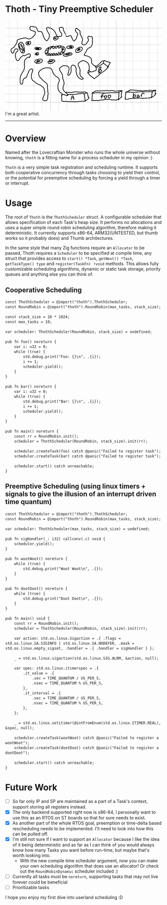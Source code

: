 # Thoth - Tiny Preemptive Scheduler

<img alt="What I think process schedulers probably look like" src="./thoth.png" />
I'm a great artist.
<hr/>

# Overview

Named after the Lovecraftian Monster who runs the whole universe without knowing, `thoth` is a fitting name for a process scheduler in my opinion :)

`Thoth` is a very simple task registration and scheduling runtime. It supports both cooperative concurrency through tasks choosing to yield their control, or the potential for preemptive scheduling by forcing a yield through a timer or interrupt.

# Usage

The root of `Thoth` is the `ThothScheduler` struct. A configurable scheduler that allows specification of each Task's heap size. It performs no allocations and uses a super simple round robin scheduling algorithm, therefore making it deterministic. It currently supports x86-64, ARM32(UNTESTED, but thumb works so it probably does) and Thumb architectures.

In the same style that many Zig functions require an `Allocator` to be passed, Thoth requires a `Scheduler` to be specified at compile time, any struct that provides access to `start() *Task`, `getNext() *Task`, `getTaskType() type` and `register(TaskFn) !void` methods. This allows fully customizable scheduling algorithms, dynamic or static task storage, priority queues and anything else you can think of.

## Cooperative Scheduling

```zig
const ThothScheduler = @import("thoth").ThothScheduler;
const RoundRobin = @import("thoth").RoundRobin(max_tasks, stack_size);

const stack_size = 16 * 1024;
const max_tasks = 10;

var scheduler: ThothScheduler(RoundRobin, stack_size) = undefined;

pub fn foo() noreturn {
    var i: u32 = 0;
    while (true) {
        std.debug.print("Foo: {}\n", .{i});
        i += 1;
        scheduler.yield();
    }
}

pub fn bar() noreturn {
    var i: u32 = 0;
    while (true) {
        std.debug.print("Bar: {}\n", .{i});
        i += 1;
        scheduler.yield();
    }
}

pub fn main() noreturn {
    const rr = RoundRobin.init();
    scheduler = ThothScheduler(RoundRobin, stack_size).init(rr);

    scheduler.createTask(foo) catch @panic("Failed to register task");
    scheduler.createTask(bar) catch @panic("Failed to register task");

    scheduler.start() catch unreachable;
}
```

## Preemptive Scheduling (using linux timers + signals to give the illusion of an interrupt driven time quantum)

```zig
const ThothScheduler = @import("thoth").ThothScheduler;
const RoundRobin = @import("thoth").RoundRobin(max_tasks, stack_size);

var scheduler: ThothScheduler(max_tasks, stack_size) = undefined;

pub fn sigHandler(_: i32) callconv(.c) void {
    scheduler.yield();
}

pub fn wootWoot() noreturn {
    while (true) {
        std.debug.print("Woot Woot\n", .{});
    }
}

pub fn dootDoot() noreturn {
    while (true) {
        std.debug.print("Doot Doot\n", .{});
    }
}

pub fn main() void {
    const rr = RoundRobin.init();
    scheduler = ThothScheduler(RoundRobin, stack_size).init(rr);

    var action: std.os.linux.Sigaction = .{ .flags = std.os.linux.SA.SIGINFO | std.os.linux.SA.NODEFER, .mask = std.os.linux.empty_sigset, .handler = .{ .handler = sigHandler } };

    _ = std.os.linux.sigaction(std.os.linux.SIG.ALRM, &action, null);

    var spec: std.os.linux.itimerspec = .{
        .it_value = .{
            .sec = TIME_QUANTUM / US_PER_S,
            .nsec = TIME_QUANTUM % US_PER_S,
        },
        .it_interval = .{
            .sec = TIME_QUANTUM / US_PER_S,
            .nsec = TIME_QUANTUM % US_PER_S,
        },
    };

    _ = std.os.linux.setitimer(@intFromEnum(std.os.linux.ITIMER.REAL), &spec, null);

    scheduler.createTask(wootWoot) catch @panic("Failed to register a wootWoot");
    scheduler.createTask(dootDoot) catch @panic("Failed to register a dootDoot");

    scheduler.start() catch unreachable;
}
```


# Future Work
- [ ] So far only IP and SP are maintained as a part of a Task's context, support storing all registers instead.
- [X] The only backend supported right now is x86-64, I personally want to use this as an RTOS on ST boards so that for sure needs to exist.
- [X] As another part of the whole RTOS goal, preemption or time-delta based rescheduling needs to be implemented. I'll need to look into how this can be pulled off.
- [X] I'm still not sure if I want to support an `Allocator` because I like the idea of it being deterministic and as far as I can think of you would always know how many Tasks you want before run-time, but maybe that's worth looking into.
    - With the new compile time scheduler argument, now you can make your own scheduling algorithm that does use an allocator! Or check out the `RoundRobinDynamic` scheduler included :)
- [ ] Currently all tasks must be `noreturn`, supporting tasks that may not live forever could be beneficial
- [ ] Prioritizable tasks

I hope you enjoy my first dive into userland scheduling :D

